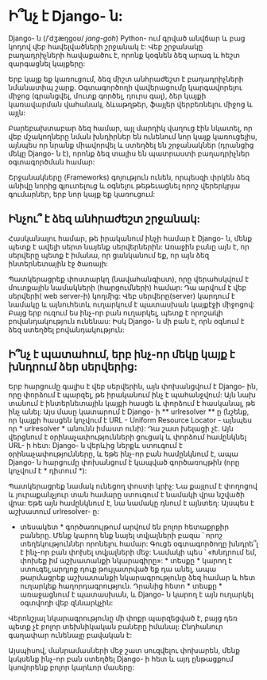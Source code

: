 # Ի՞նչ է Django- ն:

Django- ն (/ˈdʒæŋɡoʊ/ *jang-goh*) Python- ում գրված անվճար և բաց կոդով վեբ հավելվածների շրջանակ է: Վեբ շրջանակը բաղադրիչների հավաքածու է, որոնք կօգնեն ձեզ արագ և հեշտ զարգացնել կայքերը:

Երբ կայք եք կառուցում, ձեզ միշտ անհրաժեշտ է բաղադրիչների նմանատիպ շարք. Օգտագործողի վավերացումը կարգավորելու միջոց (գրանցվել, մուտք գործել, դուրս գալ), ձեր կայքի կառավարման վահանակ, ձևաթղթեր, ֆայլեր վերբեռնելու միջոց և այլն:

Բարեբախտաբար ձեզ համար, այլ մարդիկ վաղուց էին նկատել, որ վեբ մշակողները նման խնդիրներ են ունենում նոր կայք կառուցելիս, այնպես որ նրանք միավորվել և ստեղծել են շրջանակներ (դրանցից մեկը Django- ն է), որոնք ձեզ տալիս են պատրաստի բաղադրիչներ օգտագործման համար:

Շրջանակները (Frameworks) գոյություն ունեն, որպեսզի փրկեն ձեզ անիվը նորից գյուտելուց և օգնելու թեթեւացնել որոշ վերերկրյա գումարներ, երբ նոր կայք եք կառուցում:

## Ինչու՞ է ձեզ անհրաժեշտ շրջանակ:

Հասկանալու համար, թե իրականում ինչի համար է Django- ն, մենք պետք է ավելի սերտ նայենք սերվերներին: Առաջին բանը այն է, որ սերվերը պետք է իմանա, որ ցանկանում եք, որ այն ձեզ ինտերնետային էջ ծառայի:

Պատկերացրեք փոստարկղ (նավահանգիստ), որը վերահսկվում է մուտքային նամակների (հարցումների) համար: Դա արվում է վեբ սերվերի( web server-ի) կողմից: Վեբ սերվերը(server) կարդում է նամակը և այնուհետև ուղարկում է պատասխան կայքէջի միջոցով: Բայց երբ ուզում ես ինչ-որ բան ուղարկել, պետք է որոշակի բովանդակություն ունենաս: Իսկ Django- ն մի բան է, որն օգնում է ձեզ ստեղծել բովանդակություն:

## Ի՞նչ է պատահում, երբ ինչ-որ մեկը կայք է խնդրում ձեր սերվերից:

Երբ հարցումը գալիս է վեբ սերվերին, այն փոխանցվում է Django- ին, որը փորձում է պարզել, թե իրականում ինչ է պահանջվում: Այն նախ տանում է ինտերնետային կայքի հասցե և փորձում է հասկանալ, թե ինչ անել: Այս մասը կատարում է Django- ի ** urlresolver ** ը (նշենք, որ կայքի հասցեն կոչվում է URL - Uniform Resource Locator - այնպես որ * urlresolver * անունն իմաստ ունի): Դա շատ խելացի չէ. Այն վերցնում է օրինաչափությունների ցուցակ և փորձում համընկնել URL- ի հետ: Django- ն վերևից ներքև ստուգում է օրինաչափությունները, և եթե ինչ-որ բան համընկնում է, ապա Django- ն հարցումը փոխանցում է կապված գործառույթին (որը կոչվում է * դիտում *):

Պատկերացրեք նամակ ունեցող փոստի կրիչ: Նա քայլում է փողոցով և յուրաքանչյուր տան համարը ստուգում է նամակի վրա նշվածի վրա: Եթե ​​այն համընկնում է, նա նամակը դնում է այնտեղ: Այսպես է աշխատում urlresolver- ը:

* տեսակետ * գործառույթում արվում են բոլոր հետաքրքիր բաները. Մենք կարող ենք նայել տվյալների բազա ՝ որոշ տեղեկություններ որոնելու համար: Գուցե օգտագործողը խնդրե՞լ է ինչ-որ բան փոխել տվյալների մեջ: Նամակի պես ՝ «Խնդրում եմ, փոխեք իմ աշխատանքի նկարագիրը»: * տեսքը * կարող է ստուգել, ​​արդյոք դուք թույլատրված եք դա անել, ապա թարմացրեք աշխատանքի նկարագրությունը ձեզ համար և հետ ուղարկեք հաղորդագրություն. Դրանից հետո * տեսքը * առաջացնում է պատասխան, և Django- ն կարող է այն ուղարկել օգտվողի վեբ զննարկչին:

Վերոնշյալ նկարագրությունը մի փոքր պարզեցված է, բայց դեռ պետք չէ բոլոր տեխնիկական բաները իմանալ: Ընդհանուր գաղափար ունենալը բավական է:

Այսպիսով, մանրամասների մեջ շատ սուզվելու փոխարեն, մենք կսկսենք ինչ-որ բան ստեղծել Django- ի հետ և այդ ընթացքում կսովորենք բոլոր կարևոր մասերը: